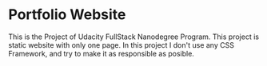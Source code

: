 # Portfolio Website

This is the Project of Udacity FullStack Nanodegree Program. This project is static website with only one page.
In this project I don't use any CSS Framework, and try to make it as responsible as posible.
